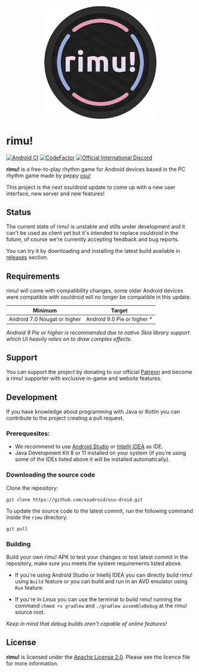 <p align="center">
    <img width="300" src="/assets/logo.png">
</p>

# rimu!

[![Android CI](https://github.com/osudroid/osu-droid/workflows/Android%20CI/badge.svg?branch=master)](https://github.com/osudroid/osu-droid/actions?query=workflow%3A"Android+CI")
[![CodeFactor](https://www.codefactor.io/repository/github/osudroid/osu-droid/badge)](https://www.codefactor.io/repository/github/osudroid/osu-droid)
[![Official International Discord](https://discordapp.com/api/guilds/316545691545501706/widget.png?style=shield)](https://discord.gg/nyD92cE)

**rimu!** is a free-to-play rhythm game for Android devices based in the PC rhythm game made by peppy [osu!](https://github.com/ppy/osu)  

This project is the next osu!droid update to come up with a new user interface, new server and new features!

## Status

The current state of rimu! is unstable and stills under development and it can't be used as client yet but it's intended to replace osu!droid in the future, of course we're currently accepting feedback and bug reports.

You can try it by downloading and installing the latest build available in [releases](https://github.com/reco1I/rimu/releases) section.

## Requirements

rimu! will come with compatibility changes, some older Android devices were compatible with osu!droid will no longer be compatible in this update.

|           Minimum            |           Target            |
|:----------------------------:|:---------------------------:|
| Android 7.0 Nougat or higher | Android 9.0 Pie or higher * |

_Android 9 Pie or higher is recommended due to native Skia library support which UI heavily relies on to draw complex effects._

## Support

You can support the project by donating to our official [Patreon](https://www.patreon.com/osudroid) and become a rimu! supporter with exclusive in-game and website features.

## Development

If you have knowledge about programming with Java or Kotlin you can contribute to the project creating a pull request.

### Prerequesites:

* We recommend to use [Android Studio](https://developer.android.com/studio) or [Intellij IDEA](https://www.jetbrains.com/idea/) as IDE.
* Java Development Kit 8 or 11 installed on your system (if you're using some of the IDEs listed above it will be installed automatically).

### Downloading the source code

Clone the repository:

```shell
git clone https://github.com/osudroid/osu-droid.git
```

To update the source code to the latest commit, run the following command inside the `rimu` directory:

```she
git pull
```

### Building

Build your own rimu! APK to test your changes or test latest commit in the repository, make sure you meets the system requirements listed above.

* If you're using Android Studio or Intellij IDEA you can directly build rimu! using `Build` feature or you can build and run in an AVD emulator using `Run` feature.

* If you're in Linux you can use the terminal to build rimu! running the command `chmod +x gradlew` and `./gradlew assembleDebug` at the rimu! source root.

_Keep in mind that debug builds aren't capable of online features!_

## License

**rimu!** is licensed under the [Apache License 2.0](https://opensource.org/licenses/Apache-2.0). Please see the licence
file for more information.

